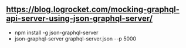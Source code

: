 ## https://blog.logrocket.com/mocking-graphql-api-server-using-json-graphql-server/

- npm install -g json-graphql-server
- json-graphql-server graphql-server.json --p 5000